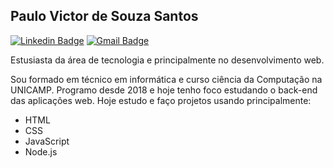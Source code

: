 ## Paulo Victor de Souza Santos

[![Linkedin Badge](https://img.shields.io/badge/-Paulo%20Santos-blue?style=flat-square&logo=Linkedin&logoColor=white&link=https://www.linkedin.com/in/paulo-victor-santos/)](https://www.linkedin.com/in/paulo-victor-santos/) 
[![Gmail Badge](https://img.shields.io/badge/-paulovictorsantos0@gmail.com-red?style=flat-square&logo=Gmail&logoColor=white&link=mailto:diego.schell.f@gmail.com)](mailto:paulovictorsantos0@gmail.com)

Estusiasta da área de tecnologia e principalmente no desenvolvimento web. 

Sou formado em técnico em informática e curso ciência da Computação na UNICAMP. Programo desde 2018 e hoje tenho foco estudando o back-end das aplicações web. 
Hoje estudo e faço projetos usando principalmente:
- HTML
- CSS
- JavaScript
- Node.js
